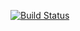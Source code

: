 [![Build Status](https://travis-ci.org/MindyPHP/Mindy_ErrorHandler.svg?branch=master)](https://travis-ci.org/MindyPHP/Mindy_ErrorHandler)